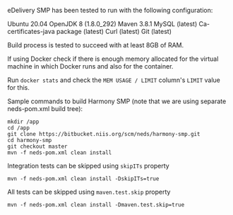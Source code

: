 eDelivery SMP has been tested to run with the following configuration:

Ubuntu 20.04
OpenJDK 8 (1.8.0_292)
Maven 3.8.1
MySQL (latest)
Ca-certificates-java package (latest)
Curl (latest)
Git (latest)

Build process is tested to succeed with at least 8GB of RAM.

If using Docker check if there is enough memory allocated for the virtual machine in which Docker runs and also for the container.

Run `docker stats` and check the `MEM USAGE / LIMIT` column's `LIMIT` value for this.

Sample commands to build Harmony SMP (note that we are using separate neds-pom.xml build tree):

```
mkdir /app
cd /app
git clone https://bitbucket.niis.org/scm/neds/harmony-smp.git
cd harmony-smp
git checkout master
mvn -f neds-pom.xml clean install
```

Integration tests can be skipped using `skipITs` property

```
mvn -f neds-pom.xml clean install -DskipITs=true
```

All tests can be skipped using `maven.test.skip` property

```
mvn -f neds-pom.xml clean install -Dmaven.test.skip=true
```
